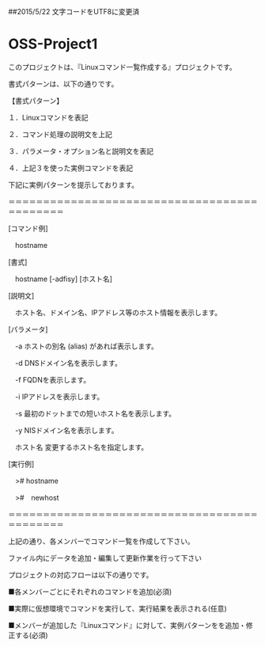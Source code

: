 ##2015/5/22 文字コードをUTF8に変更済

# OSS-Project1

このプロジェクトは、『Linuxコマンド一覧作成する』プロジェクトです。

書式パターンは、以下の通りです。


【書式パターン】

１．Linuxコマンドを表記

２．コマンド処理の説明文を上記

３．パラメータ・オプション名と説明文を表記

４．上記３を使った実例コマンドを表記

下記に実例パターンを提示しております。

＝＝＝＝＝＝＝＝＝＝＝＝＝＝＝＝＝＝＝＝＝＝＝＝＝＝＝＝＝＝＝＝＝＝＝＝＝＝＝＝＝＝＝＝

[コマンド例]

　hostname


[書式]

　hostname [-adfisy] [ホスト名]



[説明文]

　ホスト名、ドメイン名、IPアドレス等のホスト情報を表示します。


[パラメータ]

　-a	ホストの別名 (alias) があれば表示します。

　-d	DNSドメイン名を表示します。

　-f	FQDNを表示します。

　-i	IPアドレスを表示します。

　-s	最初のドットまでの短いホスト名を表示します。

　-y	NISドメイン名を表示します。

　ホスト名	変更するホスト名を指定します。


[実行例]

　># hostname


　>#　newhost


＝＝＝＝＝＝＝＝＝＝＝＝＝＝＝＝＝＝＝＝＝＝＝＝＝＝＝＝＝＝＝＝＝＝＝＝＝＝＝＝＝＝＝＝

上記の通り、各メンバーでコマンド一覧を作成して下さい。

ファイル内にデータを追加・編集して更新作業を行って下さい


プロジェクトの対応フローは以下の通りです。

■各メンバーごとにそれぞれのコマンドを追加(必須)

■実際に仮想環境でコマンドを実行して、実行結果を表示される(任意)

■メンバーが追加した『Linuxコマンド』に対して、実例パターンをを追加・修正する(必須)
